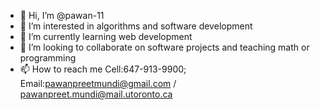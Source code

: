 - 👋 Hi, I’m @pawan-11
- 👀 I’m interested in algorithms and software development
- 🌱 I’m currently learning web development
- 💞️ I’m looking to collaborate on software projects and teaching math or programming
- 📫 How to reach me Cell:647-913-9900; Email:pawanpreetmundi@gmail.com / pawanpreet.mundi@mail.utoronto.ca 

<!---
pawan-11/pawan-11 is a ✨ special ✨ repository because its `README.md` (this file) appears on your GitHub profile.
You can click the Preview link to take a look at your changes.
--->
